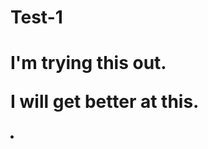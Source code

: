 # Test-1
<!DOCTYPE html>
<html>

  <head>
    <title>
      </title>
    </head>
    <body> 
    <h1>
      <p>I'm trying this out. </p>
      <p>I will get better at this. </p>
      </h1>
    <h3>
      <li>
        </li>
      </body>
      </html> 

